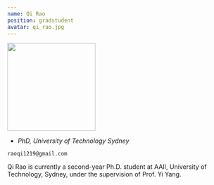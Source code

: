 ```yaml
---
name: Qi Rao
position: gradstudent
avatar: qi_rao.jpg
---
```


<img width="200" src="{{site.baseurl}}/images/people/{{page.avatar}}" data-action="zoom">

- _PhD, University of Technology Sydney_<br>
<!--- _Science coach. Collaborator. Transdisciplinary optimist._-->

<i class="fa fa-envelope-o"></i> `raoqi1219@gmail.com`

Qi Rao is currently a second-year Ph.D. student at AAII, University of Technology, Sydney, under the supervision of Prof. Yi Yang.
